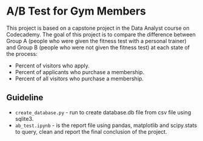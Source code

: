 # A/B Test for Gym Members

This project is based on a capstone project in the Data Analyst course on Codecademy. The goal of this project is to compare the difference between Group A (people who were given the fitness test with a personal trainer) and Group B (people who were not given the fitness test) at each state of the process:

* Percent of visitors who apply.
* Percent of applicants who purchase a membership.
* Percent of all visitors who purchase a membership.

## Guideline
* `create_database.py` - run to create database.db file from csv file using sqlite3.
* `ab_test.ipynb` - is the report file using pandas, matplotlib and scipy.stats to query, clean and report the final conclusion of the project.
